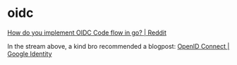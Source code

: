 # oidc

[How do you implement OIDC Code flow in go? | Reddit](https://www.reddit.com/r/golang/comments/vbelly/how_do_you_implement_oidc_code_flow_in_go/)

In the stream above, a kind bro recommended a blogpost:
[OpenID Connect | Google Identity](https://developers.google.com/identity/openid-connect/openid-connect#appsetup)